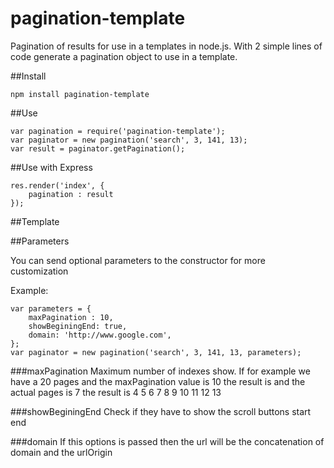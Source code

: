 pagination-template
===================

Pagination of results for use in a templates in node.js. With 2 simple lines of code generate a pagination object to use in a template.

##Install

	npm install pagination-template

##Use

	var pagination = require('pagination-template');
	var paginator = new pagination('search', 3, 141, 13);
	var result = paginator.getPagination();


##Use with Express

	res.render('index', {
		pagination : result
	});


##Template


##Parameters

You can send optional parameters to the constructor for more customization

Example:
	
	var parameters = {
		maxPagination : 10,  				
		showBeginingEnd: true,				
		domain: 'http://www.google.com', 	
	};
	var paginator = new pagination('search', 3, 141, 13, parameters);

###maxPagination
Maximum number of indexes show. If for example we have a 20 pages and the maxPagination  value is 10 the result is and the actual pages is 7 the result is 4 5 6 7 8 9 10 11 12 13

###showBeginingEnd
Check if they have to show the scroll buttons start end

###domain
If this options is passed then the url will be the concatenation of domain and the urlOrigin

